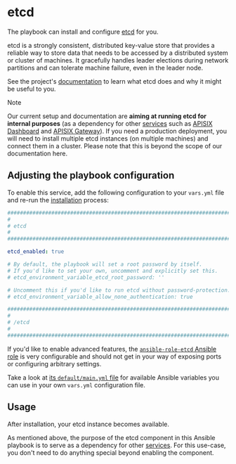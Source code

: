 <!--
SPDX-FileCopyrightText: 2024 Slavi Pantaleev

SPDX-License-Identifier: AGPL-3.0-or-later
-->

# etcd

The playbook can install and configure [etcd](https://etcd.io/) for you.

etcd is a strongly consistent, distributed key-value store that provides a reliable way to store data that needs to be accessed by a distributed system or cluster of machines. It gracefully handles leader elections during network partitions and can tolerate machine failure, even in the leader node.

See the project's [documentation](https://etcd.io/docs/latest/) to learn what etcd does and why it might be useful to you.

>[!NOTE]
> Our current setup and documentation are **aiming at running etcd for internal purposes** (as a dependency for other [services](../supported-services.md) such as [APISIX Dashboard](apisix-dashboard.md) and [APISIX Gateway](apisix-gateway.md)). If you need a production deployment, you will need to install multiple etcd instances (on multiple machines) and connect them in a cluster. Please note that this is beyond the scope of our documentation here.

## Adjusting the playbook configuration

To enable this service, add the following configuration to your `vars.yml` file and re-run the [installation](../installing.md) process:

```yaml
########################################################################
#                                                                      #
# etcd                                                                 #
#                                                                      #
########################################################################

etcd_enabled: true

# By default, the playbook will set a root password by itself.
# If you'd like to set your own, uncomment and explicitly set this.
# etcd_environment_variable_etcd_root_password: ''

# Uncomment this if you'd like to run etcd without password-protection.
# etcd_environment_variable_allow_none_authentication: true

########################################################################
#                                                                      #
# /etcd                                                                #
#                                                                      #
########################################################################
```

If you'd like to enable advanced features, the [`ansible-role-etcd` Ansible role](https://github.com/mother-of-all-self-hosting/ansible-role-etcd) is very configurable and should not get in your way of exposing ports or configuring arbitrary settings.

Take a look at [its `default/main.yml` file](https://github.com/mother-of-all-self-hosting/ansible-role-etcd/blob/main/defaults/main.yml) for available Ansible variables you can use in your own `vars.yml` configuration file.

## Usage

After installation, your etcd instance becomes available.

As mentioned above, the purpose of the etcd component in this Ansible playbook is to serve as a dependency for other [services](../supported-services.md). For this use-case, you don't need to do anything special beyond enabling the component.
